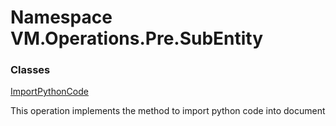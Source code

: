 # Namespace VM.Operations.Pre.SubEntity

### Classes

 [ImportPythonCode](VM.Operations.Pre.SubEntity.ImportPythonCode.md)

This operation implements the method to import python code into document


